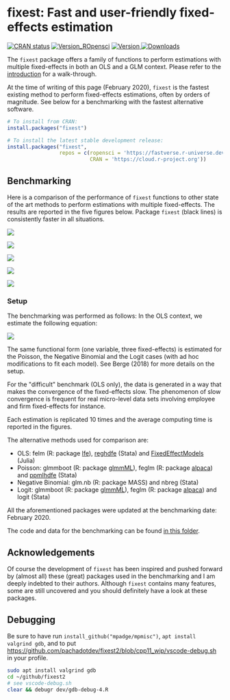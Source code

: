 # fixest: Fast and user-friendly fixed-effects estimation

<a href="https://cran.r-project.org/web/checks/check_results_fixest.html"><img src="https://cranchecks.info/badges/worst/fixest" alt="CRAN status"></a>
<a href="https://fastverse.r-universe.dev"><img src="https://fastverse.r-universe.dev/badges/fixest" alt="Version_ROpensci"></a>
<a href="https://CRAN.R-project.org/package=fixest"><img src="http://www.r-pkg.org/badges/version/fixest" alt="Version"> </a>
<a href="https://ipub.com/dev-corner/apps/r-package-downloads/"> <img src="https://cranlogs.r-pkg.org/badges/fixest" alt = "Downloads"> </a>

The `fixest` package offers a family of functions to perform estimations with multiple fixed-effects in both an OLS and a GLM context. Please refer to the [introduction](https://CRAN.R-project.org/package=fixest/vignettes/fixest_walkthrough.html) for a walk-through.

At the time of writing of this page (February 2020), `fixest` is the fastest existing method to perform fixed-effects estimations, often by orders of magnitude. See below for a benchmarking with the fastest alternative software. 

```R
# To install from CRAN:
install.packages("fixest")

# To install the latest stable development release:
install.packages("fixest", 
                 repos = c(ropensci = 'https://fastverse.r-universe.dev',
                           CRAN = 'https://cloud.r-project.org'))
```

## Benchmarking

Here is a comparison of the performance of `fixest` functions to other state of the art methods to perform estimations with multiple fixed-effects. The results are reported in the five figures below. Package `fixest` (black lines) is consistently faster in all situations.

![](https://github.com/lrberge/fixest/blob/master/vignettes/images/benchmark_gaussian.png?raw=true)

![](https://github.com/lrberge/fixest/blob/master/vignettes/images/benchmark_difficult.png?raw=true)

![](https://github.com/lrberge/fixest/blob/master/vignettes/images/benchmark_poisson.png?raw=true)

![](https://github.com/lrberge/fixest/blob/master/vignettes/images/benchmark_negbin.png?raw=true)

![](https://github.com/lrberge/fixest/blob/master/vignettes/images/benchmark_logit.png?raw=true)

### Setup

The benchmarking was performed as follows: In the OLS context, we estimate the following equation:

<!-- $$y_{ijk} = \alpha_i + \beta_j + \gamma_k + \delta x_{ijk} + \epsilon_{ijk}$$ -->
![](https://github.com/lrberge/fixest/blob/master/vignettes/images/equation.PNG?raw=true)
 
The same functional form (one variable, three fixed-effects) is estimated for the Poisson, the Negative Binomial and the Logit cases (with ad hoc modifications to fit each model). See Berge (2018) for more details on the setup.

For the "difficult" benchmark (OLS only), the data is generated in a way that makes the convergence of the fixed-effects slow. The phenomenon of slow convergence is frequent for real micro-level data sets involving employee and firm fixed-effects for instance.

Each estimation is replicated 10 times and the average computing time is reported in the figures. 

The alternative methods used for comparison are:

* OLS: felm (R: package [lfe](https://github.com/sgaure/lfe)), [reghdfe](https://github.com/sergiocorreia/reghdfe) (Stata) and [FixedEffectModels](https://github.com/FixedEffects/FixedEffectModels.jl) (Julia)
* Poisson: glmmboot (R: package [glmmML](https://cran.r-project.org/package=glmmML)), feglm (R: package [alpaca](https://github.com/amrei-stammann/alpaca)) and [ppmlhdfe](https://github.com/sergiocorreia/ppmlhdfe) (Stata)
* Negative Binomial: glm.nb (R: package MASS) and nbreg (Stata)
* Logit: glmmboot (R: package [glmmML](https://cran.r-project.org/package=glmmML)), feglm (R: package [alpaca](https://github.com/amrei-stammann/alpaca)) and logit (Stata)

All the aforementioned packages were updated at the benchmarking date: February 2020. 

The code and data for the benchmarking can be found [in this folder](https://drive.google.com/drive/folders/1-1M_vLGduByk5P3qHl7AMBBl85RzHpv7?usp=sharing).

## Acknowledgements

Of course the development of `fixest` has been inspired and pushed forward by (almost all) these (great) packages used in the benchmarking and I am deeply indebted to their authors. Although `fixest` contains many features, some are still uncovered and you should definitely have a look at these packages. 

## Debugging

Be sure to have run `install_github("mpadge/mpmisc")`, `apt install valgrind gdb`, and to put https://github.com/pachadotdev/fixest2/blob/cpp11_wip/vscode-debug.sh in your profile.

```bash
sudo apt install valgrind gdb
cd ~/github/fixest2
# see vscode-debug.sh
clear && debugr dev/gdb-debug-4.R
```
